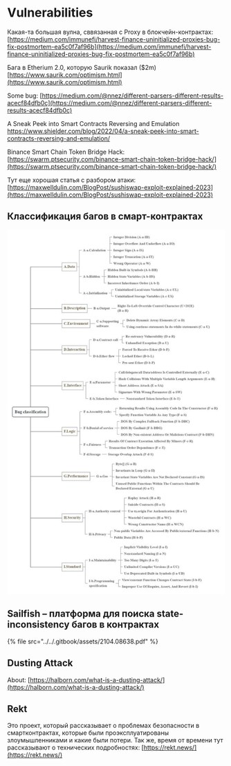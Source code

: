 # Vulnerabilities

Какая-та большая вулна, сввязанная с Proxy в блокчейн-контрактах: [https://medium.com/immunefi/harvest-finance-uninitialized-proxies-bug-fix-postmortem-ea5c0f7af96b](https://medium.com/immunefi/harvest-finance-uninitialized-proxies-bug-fix-postmortem-ea5c0f7af96b)

Бага в Etherium 2.0, которую Saurik показал ($2m) [https://www.saurik.com/optimism.html](https://www.saurik.com/optimism.html)

Some bug: [https://medium.com/@nnez/different-parsers-different-results-acecf84dfb0c](https://medium.com/@nnez/different-parsers-different-results-acecf84dfb0c)

A Sneak Peek into Smart Contracts Reversing and Emulation https://www.shielder.com/blog/2022/04/a-sneak-peek-into-smart-contracts-reversing-and-emulation/

Binance Smart Chain Token Bridge Hack: [https://swarm.ptsecurity.com/binance-smart-chain-token-bridge-hack/](https://swarm.ptsecurity.com/binance-smart-chain-token-bridge-hack/)

Тут еще хорошая статья с разбором атаки: [https://maxwelldulin.com/BlogPost/sushiswap-exploit-explained-2023](https://maxwelldulin.com/BlogPost/sushiswap-exploit-explained-2023)

## Классификация багов в смарт-контрактах

![](<../../.gitbook/assets/Smart Contract Vulnerabilities Classification.jpg>)

## Sailfish – платформа для поиска state-inconsistency багов в контрактах

{% file src="../../.gitbook/assets/2104.08638.pdf" %}

## Dusting Attack

About: [https://halborn.com/what-is-a-dusting-attack/](https://halborn.com/what-is-a-dusting-attack/)

## Rekt

Это проект, который рассказывает о проблемах безопасности в смартконтрактах, которые были проэксплуатированы злоумышленниками и какие были потери. Так же, время от времени тут рассказывают о технических подробностях: [https://rekt.news/](https://rekt.news/)

